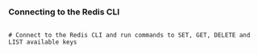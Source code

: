 
### Connecting to the Redis CLI


```shell

# Connect to the Redis CLI and run commands to SET, GET, DELETE and LIST available keys



```
